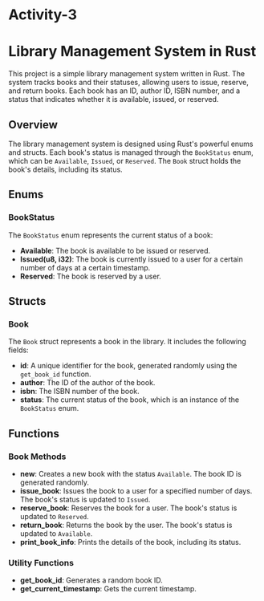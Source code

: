 # Activity-3

# Library Management System in Rust

This project is a simple library management system written in Rust. The system tracks books and their statuses, allowing users to issue, reserve, and return books. Each book has an ID, author ID, ISBN number, and a status that indicates whether it is available, issued, or reserved.

## Overview

The library management system is designed using Rust's powerful enums and structs. Each book's status is managed through the `BookStatus` enum, which can be `Available`, `Issued`, or `Reserved`. The `Book` struct holds the book's details, including its status.

## Enums

### BookStatus

The `BookStatus` enum represents the current status of a book:

- **Available**: The book is available to be issued or reserved.
- **Issued(u8, i32)**: The book is currently issued to a user for a certain number of days at a certain timestamp.
- **Reserved**: The book is reserved by a user.

## Structs

### Book

The `Book` struct represents a book in the library. It includes the following fields:

- **id**: A unique identifier for the book, generated randomly using the `get_book_id` function.
- **author**: The ID of the author of the book.
- **isbn**: The ISBN number of the book.
- **status**: The current status of the book, which is an instance of the `BookStatus` enum.

## Functions

### Book Methods

- **new**: Creates a new book with the status `Available`. The book ID is generated randomly.
- **issue_book**: Issues the book to a user for a specified number of days. The book's status is updated to `Issued`.
- **reserve_book**: Reserves the book for a user. The book's status is updated to `Reserved`.
- **return_book**: Returns the book by the user. The book's status is updated to `Available`.
- **print_book_info**: Prints the details of the book, including its status.

### Utility Functions

- **get_book_id**: Generates a random book ID.
- **get_current_timestamp**: Gets the current timestamp.